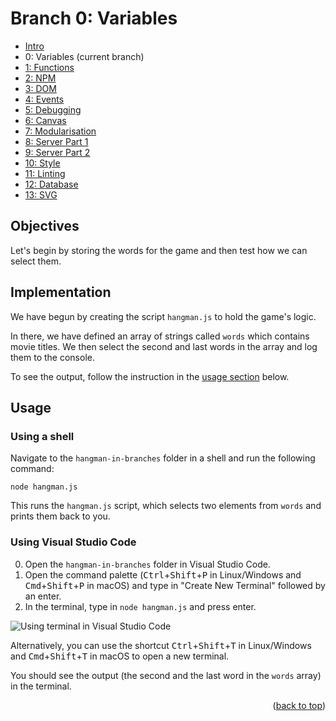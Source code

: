 <div id="top"></div>

<!-- BRANCH TITLE -->

# Branch 0: Variables

- [Intro](https://github.dev/manighahrmani/hangman-in-branches)
- 0: Variables (current branch)
- [1: Functions](https://github.com/portsoc/hangman-in-branches/tree/1)
- [2: NPM](https://github.com/portsoc/hangman-in-branches/tree/2)
- [3: DOM](https://github.com/portsoc/hangman-in-branches/tree/3)
- [4: Events](https://github.com/portsoc/hangman-in-branches/tree/4)
- [5: Debugging](https://github.com/portsoc/hangman-in-branches/tree/5)
- [6: Canvas](https://github.com/portsoc/hangman-in-branches/tree/6)
- [7: Modularisation](https://github.com/portsoc/hangman-in-branches/tree/7)
- [8: Server Part 1](https://github.com/portsoc/hangman-in-branches/tree/8)
- [9: Server Part 2](https://github.com/portsoc/hangman-in-branches/tree/9)
- [10: Style](https://github.com/portsoc/hangman-in-branches/tree/10)
- [11: Linting](https://github.com/portsoc/hangman-in-branches/tree/11)
- [12: Database](https://github.com/portsoc/hangman-in-branches/tree/12)
- [13: SVG](https://github.com/portsoc/hangman-in-branches/tree/13)

## Objectives

Let's begin by storing the words for the game and then test how we can select them.

## Implementation

We have begun by creating the script `hangman.js` to hold the game's logic.

In there, we have defined an array of strings called `words` which contains movie titles.
We then select the second and last words in the array and log them to the console.

To see the output, follow the instruction in the [usage section](#usage) below.

## Usage

### Using a shell

Navigate to the `hangman-in-branches` folder in a shell and run the following command:

```
node hangman.js
```

This runs the `hangman.js` script, which selects two elements from `words` and prints them back to you.

### Using Visual Studio Code

0. Open the `hangman-in-branches` folder in Visual Studio Code.
0. Open the command palette (<kbd>Ctrl</kbd>+<kbd>Shift</kbd>+<kbd>P</kbd> in Linux/Windows and <kbd>Cmd</kbd>+<kbd>Shift</kbd>+<kbd>P</kbd> in macOS) and type in "Create New Terminal" followed by an enter.
0. In the terminal, type in `node hangman.js` and press enter.

![Using terminal in Visual Studio Code](https://i.imgur.com/Dhng76K.png)

Alternatively, you can use the shortcut <kbd>Ctrl</kbd>+<kbd>Shift</kbd>+<kbd>T</kbd> in Linux/Windows and <kbd>Cmd</kbd>+<kbd>Shift</kbd>+<kbd>T</kbd> in macOS to open a new terminal.

You should see the output (the second and the last word in the `words` array) in the terminal.

<p align="right">(<a href="#top">back to top</a>)</p>
